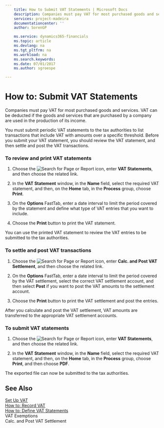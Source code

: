 ```yaml
---
    title: How to Submit VAT Statements | Microsoft Docs
    description: Companies must pay VAT for most purchased goods and services. VAT can be deducted if the goods and services that are purchased by a company are used in the production of its income.
    services: project-madeira
    documentationcenter: ''
    author: SorenGP

    ms.service: dynamics365-financials
    ms.topic: article
    ms.devlang: na
    ms.tgt_pltfrm: na
    ms.workload: na
    ms.search.keywords:
    ms.date: 07/01/2017
    ms.author: sgroespe

---
```

# How to: Submit VAT Statements
Companies must pay VAT for most purchased goods and services. VAT can be deducted if the goods and services that are purchased by a company are used in the production of its income.  
  
 You must submit periodic VAT statements to the tax authorities to list transactions that include VAT with amounts over a specific threshold. Before you submit your VAT statement, you should review the VAT statement, and then settle and post the VAT transactions.  
  
### To review and print VAT statements  
  
1.  Choose the ![Search for Page or Report](media/ui-search/search_small.png "Search for Page or Report icon") icon, enter **VAT Statements**, and then choose the related link.  
  
2.  In the **VAT Statement** window, in the **Name** field, select the required VAT statement, and then, on the **Home** tab, in the **Process** group, choose **Print**.  
  
3.  On the **Options** FastTab, enter a date interval to limit the period covered by the statement and define what type of VAT entries that you want to include.  
  
4.  Choose the **Print** button to print the VAT statement.  
  
 You can use the printed VAT statement to review the VAT entries to be submitted to the tax authorities.  
  
### To settle and post VAT transactions  
  
1.  Choose the ![Search for Page or Report](media/ui-search/search_small.png "Search for Page or Report icon") icon, enter **Calc. and Post VAT Settlement**, and then choose the related link.  
  
2.  On the **Options** FastTab, enter a date interval to limit the period covered by the VAT settlement, select the correct VAT settlement account, and then select **Post** if you want to post the VAT amounts to the settlement account.  
  
3.  Choose the **Print** button to print the VAT settlement and post the entries.  
  
 After you calculate and post the VAT settlement, VAT amounts are transferred to the appropriate VAT settlement accounts.  
  
### To submit VAT statements  
  
1.  Choose the ![Search for Page or Report](media/ui-search/search_small.png "Search for Page or Report icon") icon, enter **VAT Statements**, and then choose the related link.  
  
2.  In the **VAT Statement** window, in the **Name** field, select the required VAT statement, and then, on the **Home** tab, in the **Process** group, choose **Print**, and then choose **PDF**.  
  
 The exported file can now be submitted to the tax authorities.  
  
## See Also  
 [Set Up VAT](set-up-vat.md)   
 [How to: Record VAT](how-to-record-vat.md)   
 [How to: Define VAT Statements](how-to-define-vat-statements.md)   
 VAT Exemptions   
 Calc. and Post VAT Settlement